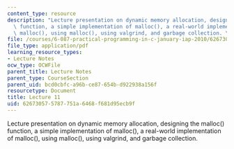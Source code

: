 ```yaml
---
content_type: resource
description: "Lecture presentation on dynamic memory allocation, designing the malloc()\
  \ function, a simple implementation of malloc(), a real-world implementation of\
  \ malloc(), using malloc(), using valgrind, and garbage collection. \r\n"
file: /courses/6-087-practical-programming-in-c-january-iap-2010/626730575787751a6468f681d95ecb9f_MIT6_087IAP10_lec11.pdf
file_type: application/pdf
learning_resource_types:
- Lecture Notes
ocw_type: OCWFile
parent_title: Lecture Notes
parent_type: CourseSection
parent_uid: bcd0cbfc-a96b-ce87-654b-d922938a156f
resourcetype: Document
title: Lecture 11
uid: 62673057-5787-751a-6468-f681d95ecb9f
---
```

Lecture presentation on dynamic memory allocation, designing the malloc() function, a simple implementation of malloc(), a real-world implementation of malloc(), using malloc(), using valgrind, and garbage collection. 



